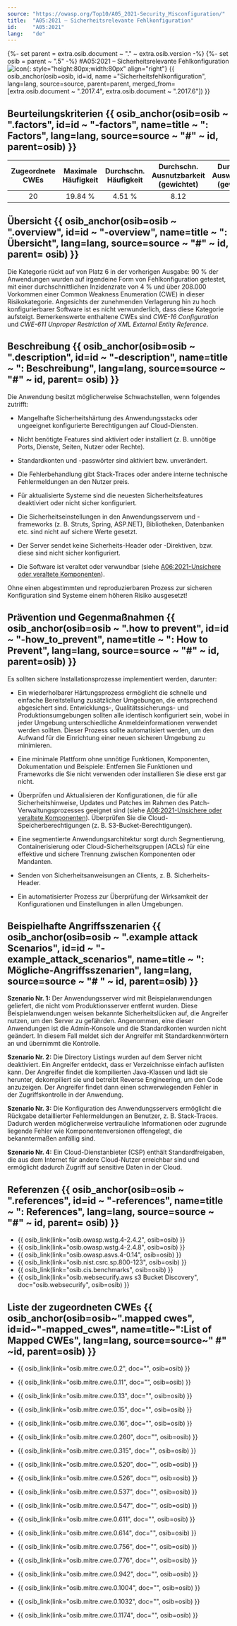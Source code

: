 ```yaml
---
source: "https://owasp.org/Top10/A05_2021-Security_Misconfiguration/"
title:  "A05:2021 – Sicherheitsrelevante Fehlkonfiguration"
id:     "A05:2021"
lang:   "de"
---
```

{%- set parent = extra.osib.document ~ "." ~ extra.osib.version -%}
{%- set osib = parent ~ ".5" -%}
#A05:2021 – Sicherheitsrelevante Fehlkonfiguration ![icon](assets/TOP_10_Icons_Final_Security_Misconfiguration.png){: style="height:80px;width:80px" align="right"} {{ osib_anchor(osib=osib, id=id, name ="Sicherheitsfehlkonfiguration", lang=lang, source=source, parent=parent, merged_from=[extra.osib.document ~ ".2017.4", extra.osib.document ~ ".2017.6"]) }}


## Beurteilungskriterien {{ osib_anchor(osib=osib ~ ".factors", id=id ~ "-factors", name=title ~ ": Factors", lang=lang, source=source ~ "#" ~ id, parent=osib) }}

| Zugeordnete CWEs | Maximale Häufigkeit | Durchschn. Häufigkeit | Durchschn. Ausnutzbarkeit (gewichtet) | Durchschn. Auswirkungen (gewichtet) | Maximale Abdeckung | Durchschnittliche Abdeckung | Gesamtanzahl | CVEs insgesamt |
|:-------------:|:--------------------:|:--------------------:|:--------------:|:--------------:|:----------------------:|:---------------------:|:-------------------:|:------------:|
| 20          | 19.84 %             | 4.51 %              | 8.12                 | 6.56                | 89.58 %       | 44.84 %       | 208,387           | 789        |

## Übersicht {{ osib_anchor(osib=osib ~ ".overview", id=id ~ "-overview", name=title ~ ": Übersicht", lang=lang, source=source ~ "#" ~ id, parent= osib) }}

Die Kategorie rückt auf von Platz 6 in der vorherigen Ausgabe:
90 % der Anwendungen wurden auf irgendeine Form von Fehlkonfiguration getestet, mit einer durchschnittlichen Inzidenzrate von 4 % und über 208.000 Vorkommen einer Common Weakness Enumeration (CWE) in dieser Risikokategorie. Angesichts der zunehmenden Verlagerung hin zu hoch konfigurierbarer Software ist es nicht verwunderlich, dass diese Kategorie aufsteigt. Bemerkenswerte enthaltene CWEs sind *CWE-16 Configuration* und *CWE-611 Unproper Restriction of XML External Entity Reference*.

## Beschreibung {{ osib_anchor(osib=osib ~ ".description", id=id ~ "-description", name=title ~ ": Beschreibung", lang=lang, source=source ~ "#" ~ id, parent= osib) }}

Die Anwendung besitzt möglicherweise Schwachstellen, wenn folgendes zutrifft:

- Mangelhafte Sicherheitshärtung des Anwendungsstacks oder ungeeignet konfigurierte Berechtigungen auf Cloud-Diensten.

- Nicht benötigte Features sind aktiviert oder installiert (z. B. unnötige Ports, Dienste, Seiten, Nutzer oder Rechte).

- Standardkonten und -passwörter sind aktiviert bzw. unverändert.

- Die Fehlerbehandlung gibt Stack-Traces oder andere interne technische Fehlermeldungen an den Nutzer preis.

- Für aktualisierte Systeme sind die neuesten Sicherheitsfeatures deaktiviert oder nicht sicher konfiguriert.

- Die Sicherheitseinstellungen in den Anwendungsservern und -frameworks (z. B. Struts, Spring, ASP.NET), Bibliotheken, Datenbanken etc. sind nicht auf sichere Werte gesetzt.

- Der Server sendet keine Sicherheits-Header oder -Direktiven, bzw. diese sind nicht sicher konfiguriert.

- Die Software ist veraltet oder verwundbar (siehe [A06:2021-Unsichere oder veraltete Komponenten](A06_2021-Vulnerable_and_Outdated_Components.de.md)).

Ohne einen abgestimmten und reproduzierbaren Prozess zur sicheren Konfiguration sind Systeme einem höheren Risiko ausgesetzt!

## Prävention und Gegenmaßnahmen {{ osib_anchor(osib=osib ~ ".how to prevent", id=id ~ "-how_to_prevent", name=title ~ ": How to Prevent", lang=lang, source=source ~ "#" ~ id, parent=osib) }}

Es sollten sichere Installationsprozesse implementiert werden, darunter:

- Ein wiederholbarer Härtungsprozess ermöglicht die schnelle und einfache Bereitstellung zusätzlicher Umgebungen, die entsprechend abgesichert sind. Entwicklungs-, Qualitätssicherungs- und Produktionsumgebungen sollten alle identisch konfiguriert sein, wobei in jeder Umgebung unterschiedliche Anmeldeinformationen verwendet werden sollten. Dieser Prozess sollte automatisiert werden, um den Aufwand für die Einrichtung einer neuen sicheren Umgebung zu minimieren.

- Eine minimale Plattform ohne unnötige Funktionen, Komponenten, Dokumentation und Beispiele: Entfernen Sie Funktionen und Frameworks die Sie nicht verwenden oder installieren Sie diese erst gar nicht.

- Überprüfen und Aktualisieren der Konfigurationen, die für alle Sicherheitshinweise, Updates und Patches im Rahmen des Patch-Verwaltungsprozesses geeignet sind (siehe [A06:2021-Unsichere oder veraltete Komponenten](A06_2021-Vulnerable_and_Outdated_Components.de.md)). Überprüfen Sie die Cloud-Speicherberechtigungen (z. B. S3-Bucket-Berechtigungen).

- Eine segmentierte Anwendungsarchitektur sorgt durch Segmentierung, Containerisierung oder Cloud-Sicherheitsgruppen (ACLs) für eine effektive und sichere Trennung zwischen Komponenten oder Mandanten.

- Senden von Sicherheitsanweisungen an Clients, z. B. Sicherheits-Header.

- Ein automatisierter Prozess zur Überprüfung der Wirksamkeit der Konfigurationen und Einstellungen in allen Umgebungen.

## Beispielhafte Angriffsszenarien {{ osib_anchor(osib=osib ~ ".example attack Scenarios", id=id ~ "-example_attack_scenarios", name=title ~ ": Mögliche-Angriffsszenarien", lang=lang, source=source ~ "# " ~ id, parent=osib) }}

**Szenario Nr. 1:** Der Anwendungsserver wird mit Beispielanwendungen geliefert, die nicht vom Produktionsserver entfernt wurden. Diese Beispielanwendungen weisen bekannte Sicherheitslücken auf, die Angreifer nutzen, um den Server zu gefährden. Angenommen, eine dieser Anwendungen ist die Admin-Konsole und die Standardkonten wurden nicht geändert. In diesem Fall meldet sich der Angreifer mit Standardkennwörtern an und übernimmt die Kontrolle.

**Szenario Nr. 2:** Die Directory Listings wurden auf dem Server nicht deaktiviert. Ein Angreifer entdeckt, dass er Verzeichnisse einfach auflisten kann. Der Angreifer findet die kompilierten Java-Klassen und lädt sie herunter, dekompiliert sie und betreibt Reverse Engineering, um den Code anzuzeigen. Der Angreifer findet dann einen schwerwiegenden Fehler in der Zugriffskontrolle in der Anwendung.

**Szenario Nr. 3:** Die Konfiguration des Anwendungsservers ermöglicht die Rückgabe detaillierter Fehlermeldungen an Benutzer, z. B. Stack-Traces. Dadurch werden möglicherweise vertrauliche Informationen oder zugrunde liegende Fehler wie Komponentenversionen offengelegt, die bekanntermaßen anfällig sind.

**Szenario Nr. 4:** Ein Cloud-Dienstanbieter (CSP) enthält Standardfreigaben, die aus dem Internet für andere Cloud-Nutzer erreichbar sind und ermöglicht dadurch Zugriff auf sensitive Daten in der Cloud.

## Referenzen {{ osib_anchor(osib=osib ~ ".references", id=id ~ "-references", name=title ~ ": References", lang=lang, source=source ~ "#" ~ id, parent= osib) }}

- {{ osib_link(link="osib.owasp.wstg.4-2.4.2", osib=osib) }} <!-- [OWASP-Testhandbuch: Konfigurationsmanagement](https://owasp.org/www-project-web-security-testing-guide/latest/4-Web_Application_Security_Testing/02-Configuration_and_Deployment_Management_Testing/README) -->
- {{ osib_link(link="osib.owasp.wstg.4-2.4.8", osib=osib) }} <!-- [OWASP-Testhandbuch: Testen auf Fehlercodes](https://owasp.org/www-project-web-security-testing-guide/stable/4-Web_Application_Security_Testing/08-Testing_for_Error_Handling/01-Testing_For_Improper_Error_Handling) -->
- {{ osib_link(link="osib.owasp.asvs.4-0.14", osib=osib) }} <!-- [Application Security Verification Standard V14-Konfiguration](https://github.com/OWASP/ASVS/blob/master/4.0/en/0x22-V14-Config.md) -->
- {{ osib_link(link="osib.nist.csrc.sp.800-123", osib=osib) }} <!-- [NIST-Leitfaden zur allgemeinen Serverhärtung](https://csrc.nist.gov/publications/detail/sp/800-123/final) -->
- {{ osib_link(link="osib.cis.benchmarks", osib=osib) }} <!-- [CIS Security Configuration Guides/Benchmarks](https://www.cisecurity.org/cis-benchmarks/) -->
- {{ osib_link(link="osib.websecurify.aws s3 Bucket Discovery", doc="osib.websecurify", osib=osib) }} <!-- Amazon S3 Bucket Discovery und Enumeration](https://blog .websecurify.com/2017/10/aws-s3-bucket-discovery.html) -->

## Liste der zugeordneten CWEs {{ osib_anchor(osib=osib~".mapped cwes", id=id~"-mapped_cwes", name=title~":List of Mapped CWEs", lang=lang, source=source~" #" ~id, parent=osib) }}

- {{ osib_link(link="osib.mitre.cwe.0.2", doc="", osib=osib) }} <!-- [CWE-2: 7PK – Umgebung](https://cwe.mitre.org/data/definitions/2.html) -->
- {{ osib_link(link="osib.mitre.cwe.0.11", doc="", osib=osib) }} <!-- [CWE-11: ASP.NET-Fehlkonfiguration: Debug-Binärdatei wird erstellt](https://cwe.mitre.org/data/definitions/11.html) -->
- {{ osib_link(link="osib.mitre.cwe.0.13", doc="", osib=osib) }} <!-- [CWE-13: ASP.NET-Fehlkonfiguration: Passwort in der Konfigurationsdatei](https://cwe.mitre.org/data/definitions/13.html) -->
- {{ osib_link(link="osib.mitre.cwe.0.15", doc="", osib=osib) }} <!-- [CWE-15: Externe Steuerung von System- oder Konfigurationseinstellungen](https://cwe.mitre.org/data/definitions/15.html) -->
- {{ osib_link(link="osib.mitre.cwe.0.16", doc="", osib=osib) }} <!-- [CWE-16: Konfiguration](https://cwe.mitre.org/data/definitions/16.html) -->
- {{ osib_link(link="osib.mitre.cwe.0.260", doc="", osib=osib) }} <!-- [CWE-260: Passwort in der Konfigurationsdatei](https://cwe.mitre.org/data/definitions/260.html) -->
- {{ osib_link(link="osib.mitre.cwe.0.315", doc="", osib=osib) }} <!-- [CWE-315: Klartextspeicherung sensibler Informationen in einem Cookie](https://cwe.mitre.org/data/definitions/315.html) -->
- {{ osib_link(link="osib.mitre.cwe.0.520", doc="", osib=osib) }} <!-- [CWE-520: .NET-Fehlkonfiguration: Verwendung von identitätswechsel](https://cwe.mitre.org/data/definitions/520.html) -->
- {{ osib_link(link="osib.mitre.cwe.0.526", doc="", osib=osib) }} <!-- [CWE-526: Offenlegung sensibler Informationen durch Umgebungsvariablen](https://cwe.mitre.org/data/definitions/526.html) -->
- {{ osib_link(link="osib.mitre.cwe.0.537", doc="", osib=osib) }} <!-- [CWE-537: Java Runtime-Fehlermeldung mit vertraulichen Informationen](https://cwe.mitre.org/data/definitions/537.html) -->

- {{ osib_link(link="osib.mitre.cwe.0.547", doc="", osib=osib) }} <!-- [CWE-547: Verwendung von hartcodierten, sicherheitsrelevanten Konstanten](https://cwe.mitre.org/data/definitions/547.html) -->
- {{ osib_link(link="osib.mitre.cwe.0.611", doc="", osib=osib) }} <!-- [CWE-611: Unsachgemäße Einschränkung der externen XML-Entitätsreferenz](https://cwe.mitre.org/data/definitions/611.html) -->
- {{ osib_link(link="osib.mitre.cwe.0.614", doc="", osib=osib) }} <!-- [CWE-614: Sensibles Cookie in HTTPS-Sitzung ohne „Sicheres“ Attribut](https://cwe.mitre.org/data/definitions/614.html) -->
- {{ osib_link(link="osib.mitre.cwe.0.756", doc="", osib=osib) }} <!-- [CWE-756: Fehlende benutzerdefinierte Fehlerseite](https://cwe.mitre.org/data/definitions/756.html) -->
- {{ osib_link(link="osib.mitre.cwe.0.776", doc="", osib=osib) }} <!-- [CWE-776: Unsachgemäße Einschränkung rekursiver Entitätsreferenzen in DTDs ('XML Entity Expansion')](https://cwe.mitre.org/data/definitions/776.html) -->
- {{ osib_link(link="osib.mitre.cwe.0.942", doc="", osib=osib) }} <!-- [CWE-942: Zulässige domänenübergreifende Richtlinie mit nicht vertrauenswürdigen Domänen](https://cwe.mitre.org/data/definitions/942.html) -->
- {{ osib_link(link="osib.mitre.cwe.0.1004", doc="", osib=osib) }} <!-- [CWE-1004: Sensibles Cookie ohne „HttpOnly“-Flag](https://cwe.mitre.org/data/definitions/1004.html) -->
- {{ osib_link(link="osib.mitre.cwe.0.1032", doc="", osib=osib) }} <!-- [CWE-1032: OWASP Top Ten 2017 Kategorie A6 – Sicherheitsfehlkonfiguration](https://cwe.mitre.org/data/definitions/1032.html) -->
- {{ osib_link(link="osib.mitre.cwe.0.1174", doc="", osib=osib) }} <!-- [CWE-1174: ASP.NET-Fehlkonfiguration: Falsche Modellvalidierung](https://cwe.mitre.org/data/definitions/1174.html) -->
